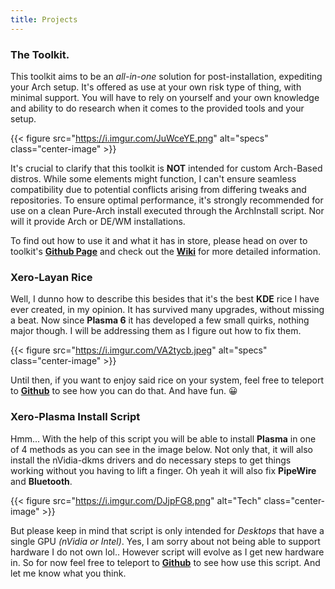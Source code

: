 ```yaml
---
title: Projects
---
```


### The Toolkit.

This toolkit aims to be an _all-in-one_ solution for post-installation, expediting your Arch setup. It's offered as use at your own risk type of thing, with minimal support. You will have to rely on yourself and your own knowledge and ability to do research when it comes to the provided tools and your setup.

{{< figure src="https://i.imgur.com/JuWceYE.png" alt="specs" class="center-image" >}}<br />

It's crucial to clarify that this toolkit is **NOT** intended for custom Arch-Based distros. While some elements might function, I can't ensure seamless compatibility due to potential conflicts arising from differing tweaks and repositories. To ensure optimal performance, it's strongly recommended for use on a clean Pure-Arch install executed through the ArchInstall script. Nor will it provide Arch or DE/WM installations.

To find out how to use it and what it has in store, please head on over to toolkit's [**Github Page**](https://github.com/xerolinux/xlapit-cli) and check out the [**Wiki**](https://github.com/xerolinux/xlapit-cli/wiki/Toolkit-Features) for more detailed information.

### Xero-Layan Rice

Well, I dunno how to describe this besides that it's the best **KDE** rice I have ever created, in my opinion. It has survived many upgrades, without missing a beat. Now since **Plasma 6** it has developed a few small quirks, nothing major though. I will be addressing them as I figure out how to fix them.

{{< figure src="https://i.imgur.com/VA2tycb.jpeg" alt="specs" class="center-image" >}}<br />

Until then, if you want to enjoy said rice on your system, feel free to teleport to [**Github**](https://github.com/xerolinux/xero-layan-git) to see how you can do that. And have fun. 😀

### Xero-Plasma Install Script

Hmm... With the help of this script you will be able to install **Plasma** in one of 4 methods as you can see in the image below. Not only that, it will also install the nVidia-dkms drivers and do necessary steps to get things working without you having to lift a finger. Oh yeah it will also fix **PipeWire** and **Bluetooth**.

{{< figure src="https://i.imgur.com/DJjpFG8.png" alt="Tech" class="center-image" >}}<br />

But please keep in mind that script is only intended for *Desktops* that have a single GPU _(nVidia or Intel)_. Yes, I am sorry about not being able to support hardware I do not own lol.. However script will evolve as I get new hardware in. So for now feel free to teleport to [**Github**](https://github.com/xerolinux/xero-plasma) to see how use this script. And let me know what you think.
